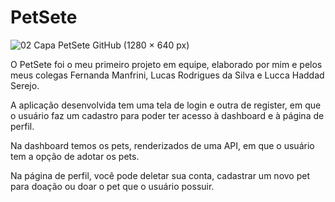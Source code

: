 # PetSete
![02 Capa PetSete GitHub  (1280 × 640 px)](https://user-images.githubusercontent.com/109801407/209677690-578b9d7e-921f-4086-9253-90ae4f5cf6f8.jpg)

O PetSete foi o meu primeiro projeto em equipe, elaborado por mim e pelos meus colegas Fernanda Manfrini, Lucas Rodrigues da Silva e  Lucca Haddad Serejo.

A aplicação desenvolvida tem uma tela de login e outra de register, em que o usuário faz um cadastro para poder ter acesso à dashboard e à página de perfil.

Na dashboard temos os pets, renderizados de uma API, em que o usuário tem a opção de adotar os pets.

Na página de perfil, você pode deletar sua conta, cadastrar um novo pet para doação ou doar o pet que o usuário possuir.
